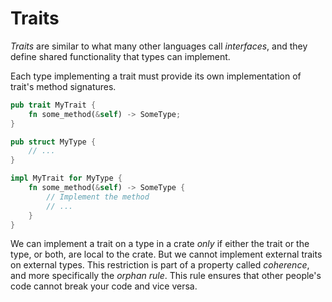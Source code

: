 # Traits

*Traits* are similar to what many other languages call *interfaces*, 
and they define shared functionality that types can implement.

Each type implementing a trait must provide its own implementation of trait's method signatures.

```rust
pub trait MyTrait {
    fn some_method(&self) -> SomeType;
}

pub struct MyType {
    // ...
}

impl MyTrait for MyType {
    fn some_method(&self) -> SomeType {
        // Implement the method
        // ...
    }
}
```

We can implement a trait on a type in a crate *only* if either the trait or the type, or both, are local to the crate.
But we cannot implement external traits on external types.
This restriction is part of a property called *coherence*, and more specifically the *orphan rule*.
This rule ensures that other people's code cannot break your code and vice versa.